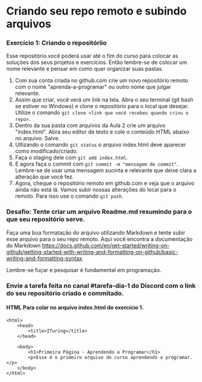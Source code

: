 # Criando seu repo remoto e subindo arquivos

### Exercício 1: Criando o repositóriio

Esse repositório você poderá usar até o fim do curso para colocar as soluções dos seus projetos
e exercícios. Então lembre-se de colocar um nome relevante e pensar em como quer organizar suas pastas.


1. Com sua conta criada no github.com crie um novo repositório remoto com o nome "aprenda-a-programar" ou outro nome que julgar relevante.
2. Assim que criar, você verá um link na tela. Abra o seu terminal (git bash se estiver no Windows) e clone o repositório para o local que desejar.
   Utilize o comando ```git clone <link que você recebeu quando criou o repo>```.
3. Dentro da sua pasta com arquivos da Aula 2 crie um arquivo "index.html". Abra seu editor de texto e cole o conteúdo HTML abaixo no arquivo. Salve.
4. Utlizando o comando ```git status``` o arquivo index.html deve aparecer como modificado/criado.
5. Faça o staging dele com ```git add index.html```.
6. E agora faça o commit com ```git commit -m "mensagem de commit"```. Lembre-se de usar uma mensagem sucinta e relevante que deixe
   clara a alteração que você fez.
7. Agora, cheque o repositório remoto em github.com e veja que o arquivo ainda não está lá. Vamos subir nossas alterações do local para o remoto.
   Para isso use o comando ```git push```.

### Desafio: Tente criar um arquivo Readme.md resumindo para o que seu repositório serve.

Faça uma boa formatação do arquivo utilizando Markdown e tente subir esse arquivo para o seu repo remoto.
Aqui você encontra a documentação do Markdown https://docs.github.com/en/get-started/writing-on-github/getting-started-with-writing-and-formatting-on-github/basic-writing-and-formatting-syntax.

Lembre-se fuçar e pesquisar é fundamental em programação.

### Envie a tarefa feita no canal #tarefa-dia-1 do Discord com o link do seu repositório criado e commitado.


#### HTML Para colar no arquivo index.html do exercício 1.
```
<html>
    <head>
        <title>ITuring</title>
    </head>

    <body>
        <h1>Primeira Página - Aprendendo a Programar</h1>
        <p>Esse é o primeiro arquivo do curso aprendendo a programar.</p>
    </body>
</html>
```
